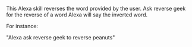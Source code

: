 This Alexa skill reverses the word provided by the user. Ask reverse geek for the reverse of a word Alexa will say the inverted word.

For instance:

"Alexa ask reverse geek to reverse peanuts"
